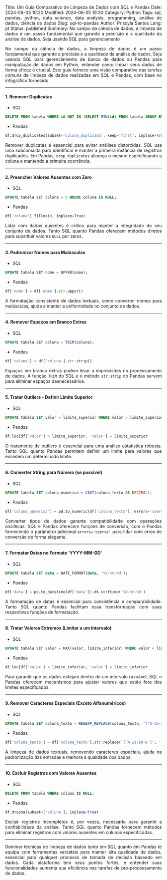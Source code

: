 Title: Um Guia Comparativo de Limpeza de Dados com SQL e Pandas
Date: 2024-06-03 10:20
Modified: 2024-06-05 19:30
Category: Python
Tags: sql, pandas, python, data science, data analysis, programming, análise de dados, ciência de dados
Slug: sql-to-pandas
Author: Priscyla Santos
Lang: pt
Status: published
Summary: No campo da ciência de dados, a limpeza de dados é um passo fundamental que garante a precisão e a qualidade da análise de dados. Seja usando SQL para gerenciamento

<style>body {text-align: justify}</style>


No campo da ciência de dados, a limpeza de dados é um passo fundamental que garante a precisão e a qualidade da análise de dados. Seja usando SQL para gerenciamento de banco de dados ou Pandas para manipulação de dados em Python, entender como limpar seus dados de forma eficaz é crucial. Este guia fornece uma visão comparativa das tarefas comuns de limpeza de dados realizadas em SQL e Pandas, com base no infográfico fornecido.
___
#### 1. **Remover Duplicatas**

- SQL
```sql 
DELETE FROM tabela WHERE id NOT IN (SELECT MIN(id) FROM tabela GROUP BY coluna_duplicada);
```

- Pandas
```python
df.drop_duplicates(subset='coluna_duplicada', keep='first', inplace=True)
```

Remover duplicatas é essencial para evitar análises distorcidas. SQL usa uma subconsulta para identificar e manter a primeira instância de registros duplicados. Em Pandas, `drop_duplicates` alcança o mesmo especificando a coluna e mantendo a primeira ocorrência.

___
#### 2. **Preencher Valores Ausentes com Zero**

- SQL
```sql
UPDATE tabela SET coluna = 0 WHERE coluna IS NULL;
```

- Pandas
```python
df['coluna'].fillna(0, inplace=True)
```

Lidar com dados ausentes é crítico para manter a integridade do seu conjunto de dados. Tanto SQL quanto Pandas oferecem métodos diretos para substituir valores `NULL` por zeros.
___
#### 3. **Padronizar Nomes para Maiúsculas**

- SQL
```sql
UPDATE tabela SET nome = UPPER(nome);
```

- Pandas
```python
df['nome'] = df['nome'].str.upper()
```

A formatação consistente de dados textuais, como converter nomes para maiúsculas, ajuda a manter a uniformidade no conjunto de dados.

___
#### 4. **Remover Espaços em Branco Extras**

- SQL
```sql
UPDATE tabela SET coluna = TRIM(coluna);
```

- Pandas
```python
df['coluna'] = df['coluna'].str.strip()
```

Espaços em branco extras podem levar a imprecisões no processamento de dados. A função `TRIM` do SQL e o método `str.strip` do Pandas servem para eliminar espaços desnecessários.

___
#### 5. **Tratar Outliers - Definir Limite Superior**

- SQL
```sql
UPDATE tabela SET valor = limite_superior WHERE valor > limite_superior;
```

- Pandas
```python
df.loc[df['valor'] > limite_superior, 'valor'] = limite_superior
```

O tratamento de outliers é essencial para uma análise estatística robusta. Tanto SQL quanto Pandas permitem definir um limite para valores que excedem um determinado limite.

___
#### 6. **Converter String para Número (se possível)**

- SQL
```sql
UPDATE tabela SET coluna_numerica = CAST(coluna_texto AS DECIMAL);
```

- Pandas
```python
df['coluna_numerica'] = pd.to_numeric(df['coluna_texto'], errors='coerce')
```

Converter tipos de dados garante compatibilidade com operações analíticas. SQL e Pandas oferecem funções de conversão, com o Pandas fornecendo o parâmetro adicional `errors='coerce'` para lidar com erros de conversão de forma elegante.

___
#### 7. **Formatar Datas no Formato 'YYYY-MM-DD'**

- SQL
```sql
UPDATE tabela SET data = DATE_FORMAT(data, '%Y-%m-%d');
```

- Pandas
```python
df['data'] = pd.to_datetime(df['data']).dt.strftime('%Y-%m-%d')
```

A formatação de datas é essencial para consistência e comparabilidade. Tanto SQL quanto Pandas facilitam essa transformação com suas respectivas funções de formatação.

___
#### 8. **Tratar Valores Extremos (Limitar a um Intervalo)**

- SQL
```sql
UPDATE tabela SET valor = MAX(valor, limite_inferior) WHERE valor < limite_inferior;
```

- Pandas
```python
df.loc[df['valor'] < limite_inferior, 'valor'] = limite_inferior
```

Para garantir que os dados estejam dentro de um intervalo razoável, SQL e Pandas oferecem mecanismos para ajustar valores que estão fora dos limites especificados.

___
#### 9. **Remover Caracteres Especiais (Exceto Alfanuméricos)**

- SQL
```sql
UPDATE tabela SET coluna_texto = REGEXP_REPLACE(coluna_texto, '[^A-Za-z0-9 ]', '');
```

- Pandas
```python
df['coluna_texto'] = df['coluna_texto'].str.replace('[^A-Za-z0-9 ]', '', regex=True)
```

A limpeza de dados textuais, removendo caracteres especiais, ajuda na padronização das entradas e melhora a qualidade dos dados.

___
#### 10. **Excluir Registros com Valores Ausentes**

- SQL
```sql
DELETE FROM tabela WHERE coluna IS NULL;
```

- Pandas
```python
df.dropna(subset=['coluna'], inplace=True)
```

Excluir registros incompletos é, por vezes, necessário para garantir a confiabilidade da análise. Tanto SQL quanto Pandas fornecem métodos para eliminar registros com valores ausentes em colunas especificadas.

---

Dominar técnicas de limpeza de dados tanto em SQL quanto em Pandas te equipa com ferramentas versáteis para manter alta qualidade de dados, essencial para qualquer processo de tomada de decisão baseado em dados. Cada plataforma tem seus pontos fortes, e entender suas funcionalidades aumenta sua eficiência nas tarefas de pré-processamento de dados.